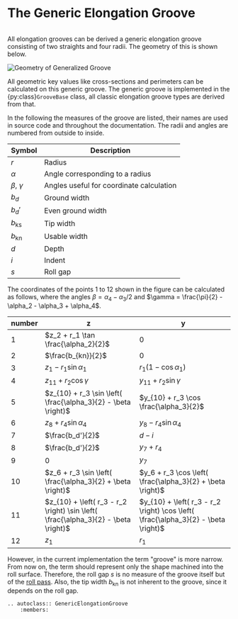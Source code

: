 # The Generic Elongation Groove

```{py:currentmodule} pyroll.core
```

All elongation grooves can be derived a generic elongation groove consisting of two straights and four radii.
The geometry of this is shown below.

![Geometry of Generalized Groove](/img/general-groove.svg)

All geometric key values like cross-sections and perimeters can be calculated on this generic groove. The
generic groove is implemented in the {py:class}`GrooveBase` class, all classic elongation groove types are derived from that.

In the following the measures of the groove are listed, their names are used in source code and throughout the
documentation. The radii and angles are numbered from outside to inside.

| Symbol            | Description                              |
|-------------------|------------------------------------------|
| $r$               | Radius                                   |
| $\alpha$          | Angle corresponding to a radius          |
| $\beta$, $\gamma$ | Angles useful for coordinate calculation |
| $b_d$             | Ground width                             |
| $b_d'$            | Even ground width                        |
| $b_\mathrm{ks}$   | Tip width                                |
| $b_\mathrm{kn}$   | Usable width                             |
| $d$               | Depth                                    |
| $i$               | Indent                                   |
| $s$               | Roll gap                                 |

The coordinates of the points 1 to 12 shown in the figure can be calculated as follows, where the angles $\beta =
\alpha_4 - \alpha_3 / 2$ and $\gamma = \frac{\pi}{2} - \alpha_2 - \alpha_3 + \alpha_4$.

| number | z                                                                                  | y                                                                                  |
|--------|------------------------------------------------------------------------------------|------------------------------------------------------------------------------------|
| 1      | $z_2 + r_1 \tan \frac{\alpha_2}{2}$                                                | $0$                                                                                |
| 2      | $\frac{b_{kn}}{2}$                                                                 | $0$                                                                                |
| 3      | $z_1 - r_1 \sin \alpha_1$                                                          | $r_1 \left( 1 - \cos \alpha_1 \right)$                                             |
| 4      | $z_{11} + r_2 \cos \gamma$                                                         | $y_{11} + r_2 \sin \gamma$                                                         |
| 5      | $z_{10} + r_3 \sin \left( \frac{\alpha_3}{2} - \beta \right)$                      | $y_{10} + r_3 \cos \frac{\alpha_3}{2}$                                             |
| 6      | $z_8 + r_4 \sin \alpha_4$                                                          | $y_8 - r_4 \sin \alpha_4$                                                          |
| 7      | $\frac{b_d'}{2}$                                                                   | $d - i$                                                                            |
| 8      | $\frac{b_d'}{2}$                                                                   | $y_7 + r_4$                                                                        |
| 9      | $0$                                                                                | $y_7$                                                                              |
| 10     | $z_6 + r_3 \sin \left( \frac{\alpha_3}{2} + \beta \right)$                         | $y_6 + r_3 \cos \left( \frac{\alpha_3}{2} + \beta \right)$                         |
| 11     | $z_{10} + \left( r_3 - r_2 \right) \sin \left( \frac{\alpha_3}{2} - \beta \right)$ | $y_{10} + \left( r_3 - r_2 \right) \cos \left( \frac{\alpha_3}{2} - \beta \right)$ |
| 12     | $z_1$                                                                              | $r_1$                                                                              |

However, in the current implementation the term "groove" is more narrow. From now on, the term should represent only the
shape machined into the roll surface. Therefore, the roll gap $s$ is no measure of the groove itself but of
the [roll pass](../index). Also, the tip width $b_\mathrm{kn}$ is not inherent to the groove, since it
depends on the roll gap.

```{eval-rst} 
.. autoclass:: GenericElongationGroove
    :members:
```